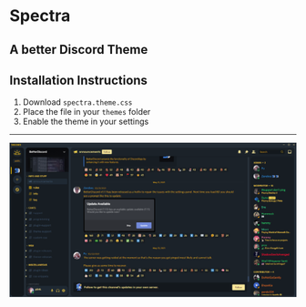 # Spectra #
A better Discord Theme
---
## Installation Instructions ##
1. Download ``spectra.theme.css``
2. Place the file in your ``themes`` folder
3. Enable the theme in your settings
---
![Preview](/assets/Template.png)
